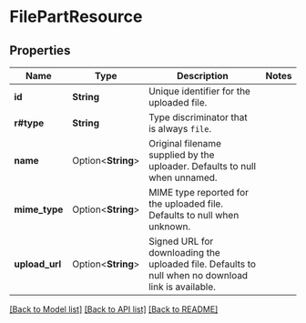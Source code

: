 # FilePartResource

## Properties

Name | Type | Description | Notes
------------ | ------------- | ------------- | -------------
**id** | **String** | Unique identifier for the uploaded file. | 
**r#type** | **String** | Type discriminator that is always `file`. | 
**name** | Option<**String**> | Original filename supplied by the uploader. Defaults to null when unnamed. | 
**mime_type** | Option<**String**> | MIME type reported for the uploaded file. Defaults to null when unknown. | 
**upload_url** | Option<**String**> | Signed URL for downloading the uploaded file. Defaults to null when no download link is available. | 

[[Back to Model list]](../README.md#documentation-for-models) [[Back to API list]](../README.md#documentation-for-api-endpoints) [[Back to README]](../README.md)



